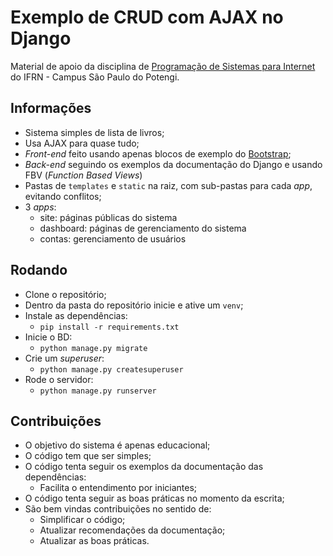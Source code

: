 # Exemplo de CRUD com AJAX no Django
Material de apoio da disciplina de [Programação de Sistemas para Internet](https://dvcirilo.github.io/psi-ifrn) do IFRN - Campus São Paulo do Potengi.

## Informações
- Sistema simples de lista de livros;
- Usa AJAX para quase tudo;
- *Front-end* feito usando apenas blocos de exemplo do [Bootstrap](https://getbootstrap.com/);
- *Back-end* seguindo os exemplos da documentação do Django e usando FBV (*Function Based Views*)
- Pastas de `templates` e `static` na raiz, com sub-pastas para cada *app*, evitando conflitos;
- 3 *apps*:
    - site: páginas públicas do sistema
    - dashboard: páginas de gerenciamento do sistema
    - contas: gerenciamento de usuários

## Rodando
- Clone o repositório;
- Dentro da pasta do repositório inicie e ative um `venv`;
- Instale as dependências:
    - `pip install -r requirements.txt`
- Inicie o BD:
    - `python manage.py migrate`
- Crie um *superuser*:
    - `python manage.py createsuperuser`
- Rode o servidor:
    - `python manage.py runserver`

## Contribuições
- O objetivo do sistema é apenas educacional;
- O código tem que ser simples;
- O código tenta seguir os exemplos da documentação das dependências:
    - Facilita o entendimento por iniciantes;
- O código tenta seguir as boas práticas no momento da escrita;
- São bem vindas contribuições no sentido de:
    - Simplificar o código;
    - Atualizar recomendações da documentação;
    - Atualizar as boas práticas.


